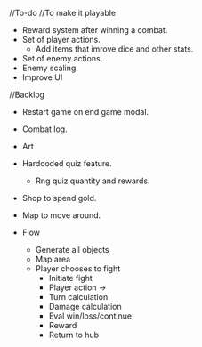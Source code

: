 //To-do
//To make it playable
+ Reward system after winning a combat.
+ Set of player actions.
    + Add items that imrove dice and other stats.
+ Set of enemy actions.
+ Enemy scaling.
+ Improve UI

//Backlog
- Restart game on end game modal.
- Combat log.
- Art
- Hardcoded quiz feature.
    - Rng quiz quantity and rewards.
- Shop to spend gold.
- Map to move around.


- Flow
    - Generate all objects
    + Map area
    + Player chooses to fight
        - Initiate fight
        - Player action -> 
        - Turn calculation
        - Damage calculation
        - Eval win/loss/continue
        - Reward
        - Return to hub